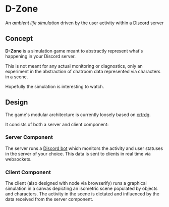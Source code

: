 # D-Zone
An _ambient life simulation_ driven by the user activity within a [Discord](https://discordapp.com) server

## Concept
**D-Zone** is a simulation game meant to abstractly represent what's happening in your Discord server.

This is not meant for any actual monitoring or diagnostics, only an experiment in the abstraction of chatroom data represented via characters in a scene.

Hopefully the simulation is interesting to watch.

## Design

The game's modular architecture is currently loosely based on [crtrdg](http://crtrdg.com/).

It consists of both a server and client component:

### Server Component
The server runs a [Discord bot](https://www.npmjs.com/package/discord.io) which monitors the activity and user statuses in the server of your choice. This data is sent to clients in real time via websockets.

### Client Component
The client (also designed with node via browserify) runs a graphical simulation in a canvas depicting an isometric scene populated by objects and characters. The activity in the scene is dictated and influenced by the data received from the server component.